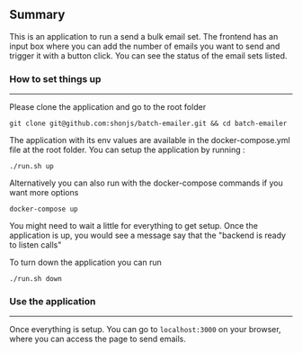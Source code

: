## Summary
This is an application to run a send a bulk email set. The frontend has an input box where you can add the number of emails you want to send and trigger it with a button click. You can see the status of the email sets listed.

### How to set things up
---
Please clone the application and go to the root folder
```
git clone git@github.com:shonjs/batch-emailer.git && cd batch-emailer
```

The application with its env values are available in the docker-compose.yml file at the root folder. You can setup the application by running :
```
./run.sh up
```
Alternatively you can also run with the docker-compose commands if you want more options
```
docker-compose up
```
You might need to wait a little for everything to get setup.
Once the application is up, you would see a message say that the "backend is ready to listen calls"

To turn down the application you can run
```
./run.sh down
```

### Use the application
---
Once everything is setup. You can go to ```localhost:3000``` on your browser, where you can access the page to send emails.
